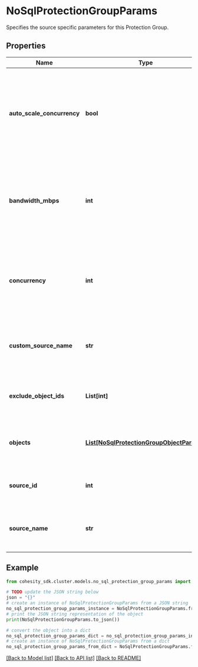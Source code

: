 # NoSqlProtectionGroupParams

Specifies the source specific parameters for this Protection Group.

## Properties

Name | Type | Description | Notes
------------ | ------------- | ------------- | -------------
**auto_scale_concurrency** | **bool** | Specifies the flag to automatically scale number of concurrent IO Streams that will be created to exchange data with the cluster. | [optional] 
**bandwidth_mbps** | **int** | Specifies the maximum network bandwidth that each concurrent IO Stream can use for exchanging data with the cluster. | [optional] 
**concurrency** | **int** | Specifies the maximum number of concurrent IO Streams that will be created to exchange data with the cluster. | [optional] 
**custom_source_name** | **str** | The user specified name for the Source on which this protection was run. | [optional] [readonly] 
**exclude_object_ids** | **List[int]** | Specifies the objects to be excluded in the Protection Group. | [optional] 
**objects** | [**List[NoSqlProtectionGroupObjectParams]**](NoSqlProtectionGroupObjectParams.md) | Specifies the objects to be included in the Protection Group. | [optional] 
**source_id** | **int** | Object ID of the Source on which this protection was run . | [optional] [readonly] 
**source_name** | **str** | Specifies the name of the Source on which this protection was run. | [optional] [readonly] 

## Example

```python
from cohesity_sdk.cluster.models.no_sql_protection_group_params import NoSqlProtectionGroupParams

# TODO update the JSON string below
json = "{}"
# create an instance of NoSqlProtectionGroupParams from a JSON string
no_sql_protection_group_params_instance = NoSqlProtectionGroupParams.from_json(json)
# print the JSON string representation of the object
print(NoSqlProtectionGroupParams.to_json())

# convert the object into a dict
no_sql_protection_group_params_dict = no_sql_protection_group_params_instance.to_dict()
# create an instance of NoSqlProtectionGroupParams from a dict
no_sql_protection_group_params_from_dict = NoSqlProtectionGroupParams.from_dict(no_sql_protection_group_params_dict)
```
[[Back to Model list]](../README.md#documentation-for-models) [[Back to API list]](../README.md#documentation-for-api-endpoints) [[Back to README]](../README.md)



